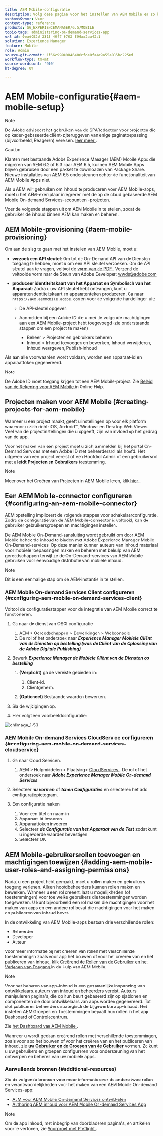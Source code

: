 ```yaml
---
title: AEM Mobile-configuratie
description: Volg deze pagina voor het instellen van AEM Mobile en zo kan de gebruiker de inhoud maken en beheren in Adobe Experience Manager (AEM). Deze pagina biedt informatie over het integreren van de AEM instantie met de op cloud gebaseerde AEM Mobile On-demand Services-account en -projecten.
contentOwner: User
content-type: reference
products: SG_EXPERIENCEMANAGER/6.5/MOBILE
topic-tags: administering-on-demand-services-app
exl-id: 0ead982d-2315-4947-b762-596aa2aa42a1
solution: Experience Manager
feature: Mobile
role: Admin
source-git-commit: 1f56c99980846400cfde8fa4e9a55e885bc2258d
workflow-type: tm+mt
source-wordcount: '910'
ht-degree: 0%

---
```


# AEM Mobile-configuratie{#aem-mobile-setup}

>[!NOTE]
>
>De Adobe adviseert het gebruiken van de SPARedacteur voor projecten die op kader-gebaseerde cliënt-zijteruggeven van enige paginatoepassing (bijvoorbeeld, Reageren) vereisen. [ leer meer ](/help/sites-developing/spa-overview.md).

>[!CAUTION]
>
>Klanten met bestaande Adobe Experience Manager (AEM) Mobile Apps die migreren van AEM 6.2 of 6.3 naar AEM 6.5, kunnen AEM Mobile Apps blijven gebruiken door een pakket te downloaden van Package Share. Nieuwe installaties van AEM 6.5 ondersteunen echter de functionaliteit van AEM Mobile Apps niet.

Als u AEM wilt gebruiken om inhoud te produceren voor AEM Mobile-apps, moet u het AEM-exemplaar integreren met de op de cloud gebaseerde AEM Mobile On-demand Services-account en -projecten.

Voer de volgende stappen uit om AEM Mobile in te stellen, zodat de gebruiker de inhoud binnen AEM kan maken en beheren.

## AEM Mobile-provisioning {#aem-mobile-provisioning}

Om aan de slag te gaan met het instellen van AEM Mobile, moet u:

* **verzoek een API sleutel**: Om tot de On-Demand API van de Diensten toegang te hebben, moet u om een API sleutel verzoeken. Om de API sleutel aan te vragen, voltooi de [ vorm van de PDF ](https://helpx.adobe.com/digital-publishing-solution/help/aem-mobile-end-of-life-faq.html). Verzend de voltooide vorm naar de Steun van Adobe Developer: [ wwds@adobe.com](mailto:wwds@adobe.com)

* **produceer identiteitskaart van het Apparaat en Symbolisch van het Apparaat**: Zodra u uw API sleutel hebt ontvangen, kunt u apparatenidentiteitskaart en apparatenteken produceren. Ga naar `https://aex.aemmobile.adobe.com` en voer de volgende handelingen uit:

   * De API-sleutel opgeven
   * Aanmelden bij een Adobe ID die u met de volgende machtigingen aan een AEM Mobile-project hebt toegevoegd (zie onderstaande stappen om een project te maken)

      * Beheer > Projecten en gebruikers beheren
      * Inhoud > Inhoud toevoegen en bewerken, Inhoud verwijderen, Inhoud weergeven, Publish-inhoud

Als aan alle voorwaarden wordt voldaan, worden een apparaat-id en apparaattoken gegenereerd.

>[!NOTE]
>
>De Adobe ID moet toegang krijgen tot een AEM Mobile-project. Zie [ Beleid van de Rekening voor AEM Mobile ](https://helpx.adobe.com/digital-publishing-solution/help/aem-mobile-end-of-life-faq.html) in Online Hulp.

## Projecten maken voor AEM Mobile {#creating-projects-for-aem-mobile}

Wanneer u een project maakt, geeft u instellingen op voor elk platform waarvoor u zich richt: iOS, Android™, Windows en Desktop Web Viewer. Veel van de projectinstellingen die u opgeeft, zijn van invloed op het gedrag van de app.

Voor het maken van een project moet u zich aanmelden bij het portal On-Demand Services met een Adobe ID met beheerdersrol als hoofd. Het uitgeven van een project vereist of een Hoofdrol Admin of een gebruikersrol met a **leidt Projecten en Gebruikers** toestemming.

>[!NOTE]
>
>Meer over het Creëren van Projecten in AEM Mobile leren, klik [ hier ](https://helpx.adobe.com/digital-publishing-solution/help/creating-projects.html).

## Een AEM Mobile-connector configureren {#configuring-an-aem-mobile-connector}

AEM opstelling impliceert de volgende stappen voor schakelaarconfiguratie. Zodra de configuratie van de AEM Mobile-connector is voltooid, kan de gebruiker gebruikersgroepen en machtigingen instellen.

De AEM Mobile On-Demand-aansluiting wordt gebruikt om door AEM Mobile beheerde inhoud te binden met Adobe Experience Manager Mobile On-Demand-services. Op deze manier kunnen auteurs van inhoud materiaal voor mobiele toepassingen maken en beheren met behulp van AEM gereedschappen terwijl ze de On-Demand-services van AEM Mobile gebruiken voor eenvoudige distributie van mobiele inhoud.

>[!NOTE]
>
>Dit is een eenmalige stap om de AEM-instantie in te stellen.

### AEM Mobile On-demand Services Client configureren {#configuring-aem-mobile-on-demand-services-client}

Voltooi de configuratiestappen voor de integratie van AEM Mobile correct te functioneren.

1. Ga naar de dienst van OSGI configuratie

   1. AEM > Gereedschappen > Bewerkingen > Webconsole
   1. De rol of het onderzoek naar ***Experience Manager Mobiele Cliënt van de Diensten op bestelling (was de Cliënt van de Oplossing van de Adobe Digitale Publishing)***

1. Bewerk ***Experience Manager de Mobiele Cliënt van de Diensten op bestelling***

   1. **(Verplicht)** ga de vereiste gebieden in:

      1. Client-id.
      1. Clientgeheim.

   1. **(Optioneel)** Bestaande waarden bewerken.

1. Sla de wijzigingen op.
1. Hier volgt een voorbeeldconfiguratie:

![ chlimage_1-53 ](assets/chlimage_1-53.png)

### AEM Mobile On-demand Services CloudService configureren {#configuring-aem-mobile-on-demand-services-cloudservice}

1. Ga naar Cloud Servicen.

   1. AEM > Hulpmiddelen > Plaatsing> [ CloudServices ](http://localhost:4502/libs/cq/core/content/tools/cloudservices.html). De rol of het onderzoek naar ***Adobe Experience Manager Mobile On-demand Services***

1. Selecteer ***nu vormen*** of ***tonen Configuraties*** en selecteren het add configuratiepictogram.

1. Een configuratie maken

   1. Voer een titel en naam in
   1. Apparaat-id invoeren
   1. Apparaattoken invoeren
   1. Selecteer ***de Configuratie van het Apparaat van de Test*** zodat kunt u ingevoerde waarden bevestigen
   1. Selecteer OK

## AEM Mobile-gebruikersrollen toevoegen en machtigingen toewijzen {#adding-aem-mobile-user-roles-and-assigning-permissions}

Nadat u een project hebt gemaakt, moet u rollen maken en gebruikers toegang verlenen. Alleen hoofdbeheerders kunnen rollen maken en bewerken. Wanneer u een rol creeert, laat u mogelijkheden (of toestemmingen) voor toe welke gebruikers die toestemmingen worden toegewezen. U kunt bijvoorbeeld een rol maken die machtigingen voor het maken van apps en een andere rol bevat die machtigingen voor het maken en publiceren van inhoud bevat.

In de ontwikkeling van AEM Mobile-apps bestaan drie verschillende rollen:

* Beheerder
* Developer
* Auteur

Voor meer informatie bij het creëren van rollen met verschillende toestemmingen zoals voor app het bouwen of voor het creëren van en het publiceren van inhoud, klik [ Creërend de Rollen van de Gebruiker en het Verlenen van Toegang ](https://helpx.adobe.com/digital-publishing-solution/help/account-admin-dps.html) in de Hulp van AEM Mobile.

>[!NOTE]
>
>Voor het beheren van app-inhoud is een gezamenlijke inspanning van ontwikkelaars, auteurs van inhoud en beheerders vereist. Auteurs manipuleren pagina&#39;s, die op hun beurt gebaseerd zijn op sjablonen en componenten die door ontwikkelaars van apps worden gegenereerd. Tot slot publiceren beheerders strategisch de bijgewerkte app-inhoud. Het instellen AEM Groepen en Toestemmingen bepaalt hun rollen in het app Dashboard of Controlecentrum.
>
>Zie [ het Dashboard van AEM Mobile ](/help/mobile/mobile-apps-ondemand-application-dashboard.md).

Wanneer u wordt gedaan creërend rollen met verschillende toestemmingen, zoals voor app het bouwen of voor het creëren van en het publiceren van inhoud, zie [**uw Gebruiker en de Groepen van de Gebruiker**](/help/mobile/aem-mobile-configure-users.md) vormen. Zo kunt u uw gebruikers en groepen configureren voor ondersteuning van het ontwerpen en beheren van uw mobiele apps.

### Aanvullende bronnen {#additional-resources}

Zie de volgende bronnen voor meer informatie over de andere twee rollen en verantwoordelijkheden voor het maken van een AEM Mobile On-demand Services-app:

* [AEM voor AEM Mobile On-demand Services ontwikkelen](/help/mobile/aem-mobile-on-demand.md)
* [Authoring AEM inhoud voor AEM Mobile On-demand Services App](/help/mobile/mobile-apps-ondemand.md)

>[!NOTE]
>
>Om de app inhoud, met inbegrip van doorbladeren pagina&#39;s, en artikelen voor te vertonen, zie [ Voorproef met Preflight ](/help/mobile/aem-mobile-manage-ondemand-services.md).
